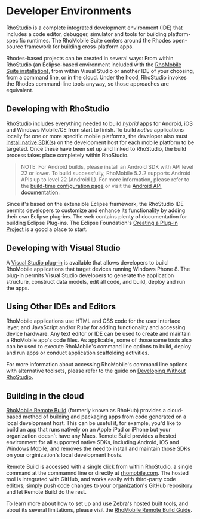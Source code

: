 # Developer Environments

RhoStudio is a complete integrated development environment (IDE) that includes a code editor, debugger, simulator and tools for building platform-specific runtimes. The RhoMobile Suite centers around the Rhodes open-source framework for building cross-platform apps. 

Rhodes-based projects can be created in several ways: From within RhoStudio (an Eclipse-based environment included with the [RhoMobile Suite installation](rhomobile-install)), from within Visual Studio or another IDE of your choosing, from a command line, or in the cloud. Under the hood, RhoStudio invokes the Rhodes command-line tools anyway, so those approaches are equivalent. 

## Developing with RhoStudio
RhoStudio includes everything needed to build *hybrid* apps for Android, iOS and Windows Mobile/CE from start to finish. To build *native* applications locally for one or more specific mobile platforms, the developer also must [install native SDK(s)](nativesdksetup) on the development host for each mobile platform to be targeted. Once these have been set up and linked to RhoStudio, the build process takes place completely within RhoStudio.

>NOTE: For Android builds, please install an Android SDK with API level 22 or lower. To build successfully, RhoMobile 5.2.2 supports Android APIs up to level 22 (Android L). For more information, please refer to the [build-time configuration page](build_config) or visit the [Android API documentation](http://developer.android.com/guide/topics/manifest/uses-sdk-element.html#ApiLevels). 

Since it's based on the extensible Eclipse framework, the RhoStudio IDE permits developers to customize and enhance its functionality by adding their own Eclipse plug-ins. The web contains plenty of documentation for building Eclipse Plug-ins. The Eclipse Foundation's [Creating a Plug-in Project](http://help.eclipse.org/juno/index.jsp?topic=%2Forg.eclipse.rse.doc.isv%2Fguide%2Ftutorial%2FpdeProject.html) is a good a place to start. 

## Developing with Visual Studio
A [Visual Studio plug-in](visualstudio) is available that allows developers to build RhoMobile applications that target devices running Windows Phone 8. The plug-in permits Visual Studio developers to generate the application structure, construct data models, edit all code, and build, deploy and run the apps. 

## Using Other IDEs and Editors
RhoMobile applications use HTML and CSS code for the user interface layer, and JavaScript and/or Ruby for adding functionality and accessing device hardware. Any text editor or IDE can be used to create and maintain a RhoMobile app's code files. As applicable, some of those same tools also can be used to execute RhoMobile's command line options to build, deploy and run apps or conduct application scaffolding activities.

For more information about accessing RhoMobile's command line options with alternative toolsets, please refer to the guide on [Developing Without RhoStudio](nonrhostudio). 

## Building in the cloud
[RhoMobile Remote Build](../../hosted/guide/remote-build-guide) (formerly known as RhoHub) provides a cloud-based method of building and packaging apps from code generated on a local development host. This can be useful if, for example, you'd like to build an app that runs natively on an Apple iPad or iPhone but your organization doesn't have any Macs. Remote Build provides a hosted environment for all supported native SDKs, including Android, iOS and Windows Mobile, and removes the need to install and maintain those SDKs on your orginization's local development hosts. 

Remote Build is accessed with a single click from within RhoStudio, a single command at the commamnd line or directly at [rhomobile.com](http://www.rhomobile.com). The hosted tool is integrated with GitHub, and works easily with third-party code editors; simply push code changes to your organization's GitHub repository and let Remote Build do the rest.

To learn more about how to set up and use Zebra's hosted built tools, and about its several limitations, please visit the [RhoMobile Remote Build Guide](../../hosted/guide/remote-build-guide).